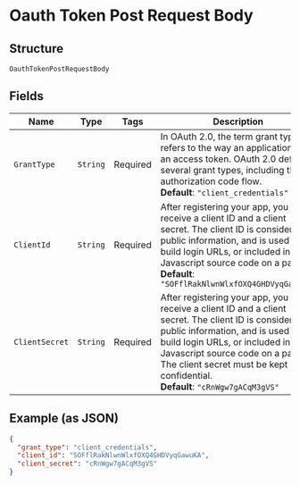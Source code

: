 
# Oauth Token Post Request Body

## Structure

`OauthTokenPostRequestBody`

## Fields

| Name | Type | Tags | Description | Getter | Setter |
|  --- | --- | --- | --- | --- | --- |
| `GrantType` | `String` | Required | In OAuth 2.0, the term grant typee refers to the way an application gets an access token. OAuth 2.0 defines several grant types, including the authorization code flow.<br>**Default**: `"client_credentials"` | String getGrantType() | setGrantType(String grantType) |
| `ClientId` | `String` | Required | After registering your app, you will receive a client ID and a client secret. The client ID is considered public information, and is used to build login URLs, or included in Javascript source code on a page.<br>**Default**: `"SOFflRakNlwnWlxfOXQ4GHDVyqGawuKA"` | String getClientId() | setClientId(String clientId) |
| `ClientSecret` | `String` | Required | After registering your app, you will receive a client ID and a client secret. The client ID is considered public information, and is used to build login URLs, or included in Javascript source code on a page. The client secret must be kept confidential.<br>**Default**: `"cRnWgw7gACqM3gVS"` | String getClientSecret() | setClientSecret(String clientSecret) |

## Example (as JSON)

```json
{
  "grant_type": "client_credentials",
  "client_id": "SOFflRakNlwnWlxfOXQ4GHDVyqGawuKA",
  "client_secret": "cRnWgw7gACqM3gVS"
}
```

